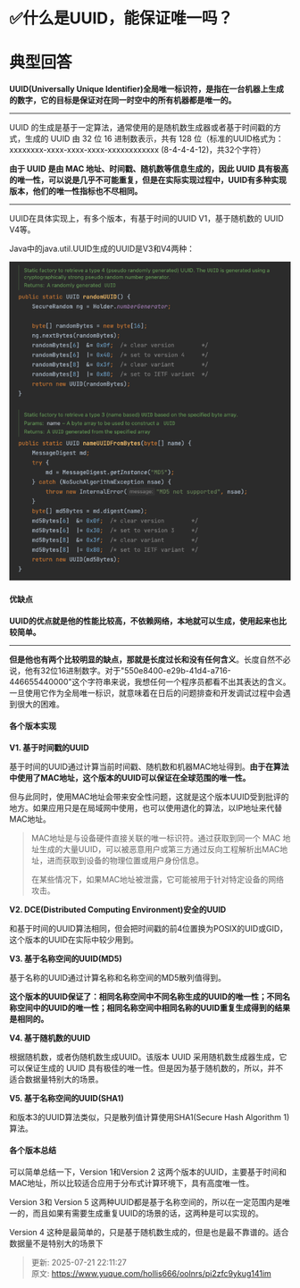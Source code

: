 # ✅什么是UUID，能保证唯一吗？

# 典型回答


**UUID(Universally Unique Identifier)全局唯一标识符，是指在一台机器上生成的数字，它的目标是保证对在同一时空中的所有机器都是唯一的。**

****

UUID 的生成是基于一定算法，通常使用的是随机数生成器或者基于时间戳的方式，生成的 UUID 由 32 位 16 进制数表示，共有 128 位（标准的UUID格式为：xxxxxxxx-xxxx-xxxx-xxxx-xxxxxxxxxxxx (8-4-4-4-12)，共32个字符）



**由于 UUID 是由 MAC 地址、时间戳、随机数等信息生成的，因此 UUID 具有极高的唯一性，可以说是几乎不可能重复，但是在实际实现过程中，UUID有多种实现版本，他们的唯一性指标也不尽相同。**

****

UUID在具体实现上，有多个版本，有基于时间的UUID V1，基于随机数的 UUID V4等。



Java中的java.util.UUID生成的UUID是V3和V4两种：



![1669638424320-b15cfa40-ffc2-4ca0-9b61-78fccdf450cc.png](./img/JydNwx0fbRz6IROu/1669638424320-b15cfa40-ffc2-4ca0-9b61-78fccdf450cc-059161.png)

<font style="color:rgb(34, 34, 34);"></font>

#### 优缺点


**UUID的优点就是他的性能比较高，不依赖网络，本地就可以生成，使用起来也比较简单。**

****

**但是他也有两个比较明显的缺点，那就是长度过长和没有任何含义**。长度自然不必说，他有32位16进制数字。对于"550e8400-e29b-41d4-a716-446655440000"这个字符串来说，我想任何一个程序员都看不出其表达的含义。一旦使用它作为全局唯一标识，就意味着在日后的问题排查和开发调试过程中会遇到很大的困难。



#### 各个版本实现


**V1. 基于时间戳的UUID**



基于时间的UUID通过计算当前时间戳、随机数和机器MAC地址得到。**由于在算法中使用了MAC地址，这个版本的UUID可以保证在全球范围的唯一性。**



但与此同时，使用MAC地址会带来安全性问题，这就是这个版本UUID受到批评的地方。如果应用只是在局域网中使用，也可以使用退化的算法，以IP地址来代替MAC地址。



> MAC地址是与设备硬件直接关联的唯一标识符。通过获取到同一个 MAC 地址生成的大量UUID，可以被恶意用户或第三方通过反向工程解析出MAC地址，进而获取到设备的物理位置或用户身份信息。
>
> 在某些情况下，如果MAC地址被泄露，它可能被用于针对特定设备的网络攻击。
>



**V2. DCE(Distributed Computing Environment)安全的UUID**



和基于时间的UUID算法相同，但会把时间戳的前4位置换为POSIX的UID或GID，这个版本的UUID在实际中较少用到。



**V3. 基于名称空间的UUID(MD5)**



基于名称的UUID通过计算名称和名称空间的MD5散列值得到。



**这个版本的UUID保证了：相同名称空间中不同名称生成的UUID的唯一性；不同名称空间中的UUID的唯一性；相同名称空间中相同名称的UUID重复生成得到的结果是相同的。**



**V4. 基于随机数的UUID**



根据随机数，或者伪随机数生成UUID。该版本 UUID 采用随机数生成器生成，它可以保证生成的 UUID 具有极佳的唯一性。但是因为基于随机数的，所以，并不适合数据量特别大的场景。



**V5. 基于名称空间的UUID(SHA1)**



和版本3的UUID算法类似，只是散列值计算使用SHA1(Secure Hash Algorithm 1)算法。



#### 各个版本总结


可以简单总结一下，Version 1和Version 2 这两个版本的UUID，主要基于时间和MAC地址，所以比较适合应用于分布式计算环境下，具有高度唯一性。



Version 3和 Version 5 这两种UUID都是基于名称空间的，所以在一定范围内是唯一的，而且如果有需要生成重复UUID的场景的话，这两种是可以实现的。



Version 4 这种是最简单的，只是基于随机数生成的，但是也是最不靠谱的。适合数据量不是特别大的场景下





> 更新: 2025-07-21 22:11:27  
> 原文: <https://www.yuque.com/hollis666/oolnrs/pi2zfc9ykug141im>